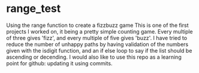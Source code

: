 # range_test
Using the range function to create a fizzbuzz game
This is one of the first projects I worked on, it being a pretty simple counting game. Every multiple of three gives 'fizz', and every multiple of five gives 'buzz'. 
I have tried to reduce the number of unhappy paths by having validation of the numbers given with the isdigit function, and an if else loop to say if the list should be ascending or decending.
I would also like to use this repo as a learning point for github: updating it using commits.
